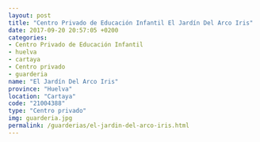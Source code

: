 ```yaml
---
layout: post
title: "Centro Privado de Educación Infantil El Jardín Del Arco Iris"
date: 2017-09-20 20:57:05 +0200
categories:
- Centro Privado de Educación Infantil
- huelva
- cartaya
- Centro privado
- guarderia
name: "El Jardín Del Arco Iris"
province: "Huelva"
location: "Cartaya"
code: "21004388"
type: "Centro privado"
img: guarderia.jpg
permalink: /guarderias/el-jardin-del-arco-iris.html
---
```

